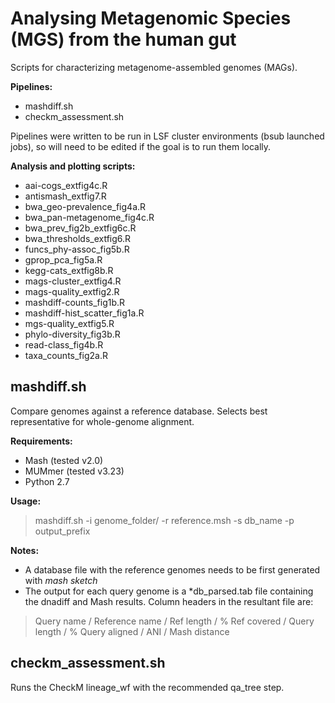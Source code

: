 Analysing Metagenomic Species (MGS) from the human gut
============================================

Scripts for characterizing metagenome-assembled genomes (MAGs).

<b>Pipelines:</b>
* mashdiff.sh
* checkm_assessment.sh

Pipelines were written to be run in LSF cluster environments (bsub launched jobs), so will need to be edited if the goal is to run them locally.

<b>Analysis and plotting scripts:</b>
* aai-cogs_extfig4c.R
* antismash_extfig7.R
* bwa_geo-prevalence_fig4a.R
* bwa_pan-metagenome_fig4c.R
* bwa_prev_fig2b_extfig6c.R
* bwa_thresholds_extfig6.R
* funcs_phy-assoc_fig5b.R
* gprop_pca_fig5a.R
* kegg-cats_extfig8b.R
* mags-cluster_extfig4.R
* mags-quality_extfig2.R
* mashdiff-counts_fig1b.R
* mashdiff-hist_scatter_fig1a.R
* mgs-quality_extfig5.R
* phylo-diversity_fig3b.R
* read-class_fig4b.R
* taxa_counts_fig2a.R

## mashdiff.sh

Compare genomes against a reference database. Selects best representative for whole-genome alignment.

<b>Requirements:</b>
* Mash (tested v2.0)
* MUMmer (tested v3.23)
* Python 2.7

<b>Usage:</b> 
> mashdiff.sh -i genome_folder/ -r reference.msh -s db_name -p output_prefix

<b>Notes:</b>
- A database file with the reference genomes needs to be first generated with <i>mash sketch</i>
- The output for each query genome is a \*db_parsed.tab file containing the dnadiff and Mash results. Column headers in the resultant file are: 
> Query name / Reference name / Ref length / % Ref covered / Query length / % Query aligned / ANI / Mash distance

## checkm_assessment.sh

Runs the CheckM lineage_wf with the recommended qa_tree step.
